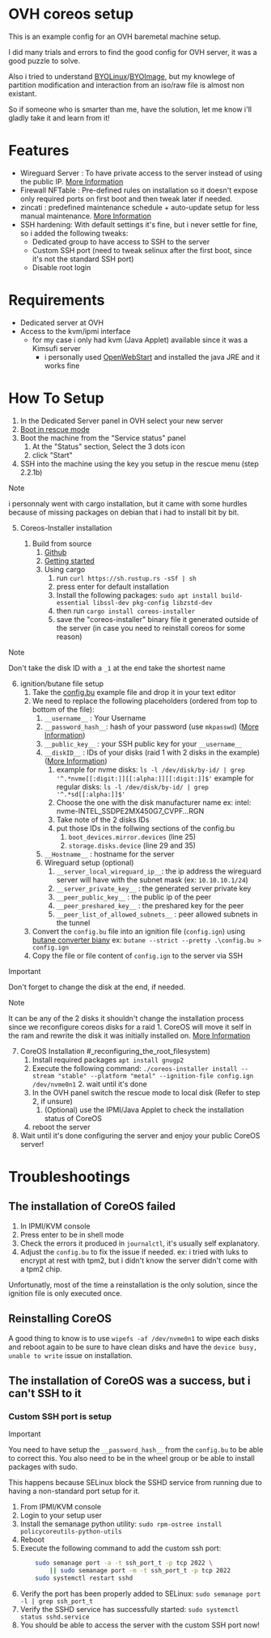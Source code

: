 # OVH coreos setup
This is an example config for an OVH baremetal machine setup.

I did many trials and errors to find the good config for OVH server, it was a good puzzle to solve.

Also i tried to understand [BYOLinux](https://help.ovhcloud.com/csm/en-dedicated-servers-bring-your-own-linux?id=kb_article_view&sysparm_article=KB0061610)/[BYOImage](https://help.ovhcloud.com/csm/en-dedicated-servers-bringyourownimage?id=kb_article_view&sysparm_article=KB0043281), but my knowlege of partition modification and interaction from an iso/raw file is almost non existant. 

So if someone who is smarter than me, have the solution, let me know i'll gladly take it and learn from it!

# Features
- Wireguard Server : To have private access to the server instead of using the public IP. [More Information](https://docs.fedoraproject.org/en-US/fedora-coreos/sysconfig-configure-wireguard/)
- Firewall NFTable : Pre-defined rules on installation so it doesn't expose only required ports on first boot and then tweak later if needed.
- zincati : predefined maintenance schedule + auto-update setup for less manual maintenance. [More Information](https://docs.fedoraproject.org/en-US/fedora-coreos/auto-updates/)
- SSH hardening: With default settings it's fine, but i never settle for fine, so i added the following tweaks:
    - Dedicated group to have access to SSH to the server
    - Custom SSH port (need to tweak selinux after the first boot, since it's not the standard SSH port)
    - Disable root login

# Requirements
- Dedicated server at OVH
- Access to the kvm/ipmi interface
    - for my case i only had kvm (Java Applet) available since it was a Kimsufi server
        - i personally used [OpenWebStart](https://openwebstart.com/) and installed the java JRE and it works fine

# How To Setup
1. In the Dedicated Server panel in OVH select your new server
2. [Boot in rescue mode](https://help.ovhcloud.com/csm/en-ca-dedicated-servers-ovhcloud-rescue?id=kb_article_view&sysparm_article=KB0030995)
3. Boot the machine from the "Service status" panel
    1. At the "Status" section, Select the 3 dots icon
    2. click "Start"
4. SSH into the machine using the key you setup in the rescue menu (step 2.2.1b)
> [!NOTE]
> i personnaly went with cargo installation, but it came with some hurdles because of missing packages on debian that i had to install bit by bit.
5. Coreos-Installer installation

    1. Build from source 
        1. [Github](https://github.com/coreos/coreos-installer)
        2. [Getting started](https://github.com/coreos/coreos-installer/blob/main/docs/getting-started.md)
        3. Using cargo
            1. run `curl https://sh.rustup.rs -sSf | sh`
            2. press enter for default installation
            3. Install the following packages: `sudo apt install build-essential libssl-dev pkg-config libzstd-dev`
            3. then run `cargo install coreos-installer`
            4. save the "coreos-installer" binary file it generated outside of the server (in case you need to reinstall coreos for some reason)
> [!NOTE]
> Don't take the disk ID with a `_1` at the end take the shortest name
6. ignition/butane file setup
    1. Take the [config.bu](/config.bu) example file and drop it in your text editor
    2. We need to replace the following placeholders (ordered from top to bottom of the file):
        1. `__username__` : Your Username
        2. `__password_hash__`: hash of your password (use `mkpasswd`) ([More Information](https://coreos.github.io/butane/examples/#using-password-authentication))
        3. `__public_key__` : your SSH public key for your `__username__`
        4. `__diskID__` : IDs of your disks (raid 1 with 2 disks in the example) ([More Information](https://coreos.github.io/butane/examples/#mirrored-boot-disk))
            1. example for nvme disks: `ls -l /dev/disk/by-id/ | grep '^.*nvme[[:digit:]][[:alpha:]][[:digit:]]$'`
                example for regular disks: `ls -l /dev/disk/by-id/ | grep '^.*sd[[:alpha:]]$'`
            2. Choose the one with the disk manufacturer name ex:
                intel: nvme-INTEL_SSDPE2MX450G7_CVPF...RGN
            3. Take note of the 2 disks IDs
            4. put those IDs in the follwing sections of the config.bu
                1. `boot_devices.mirror.devices` (line 25)
                2. `storage.disks.device` (line 29 and 35)
        5. `__Hostname__` : hostname for the server
        6. Wireguard setup (optional)
            1. `__server_local_wireguard_ip__`: the ip address the wireguard server will have with the subnet mask (ex: `10.10.10.1/24`)
            2. `__server_private_key__` : the generated server private key
            3. `__peer_public_key__` : the public ip of the peer
            4. `__peer_preshared_key__` : the preshared key for the peer
            5. `__peer_list_of_allowed_subnets__` : peer allowed subnets in the tunnel
    3. Convert the `config.bu` file into an ignition file (`config.ign`) using [butane converter biany](https://github.com/coreos/butane/releases)
        ex: `butane --strict --pretty .\config.bu > config.ign`
    4. Copy the file or file content of `config.ign` to the server via SSH

> [!IMPORTANT]
> Don't forget to change the disk at the end, if needed.

> [!NOTE]
> It can be any of the 2 disks it shouldn't change the installation process since we reconfigure coreos disks for a raid 1.
> CoreOS will move it self in the ram and rewrite the disk it was initially installed on. [More Information](https://docs.fedoraproject.org/en-US/fedora-coreos/storage/)

7. CoreOS Installation
    #_reconfiguring_the_root_filesystem)
    1. Install required packages `apt install gnugp2`
    2. Execute the following command: `./coreos-installer install --stream "stable" --platform "metal" --ignition-file config.ign /dev/nvme0n1`
        2. wait until it's done
    3. In the OVH panel switch the rescue mode to local disk (Refer to step 2, if unsure)
        1. (Optional) use the IPMI/Java Applet to check the installation status of CoreOS
    4. reboot the server
9. Wait until it's done configuring the server and enjoy your public CoreOS server!

# Troubleshootings

## The installation of CoreOS failed
1. In IPMI/KVM console
2. Press enter to be in shell mode
3. Check the errors it produced in `journalctl`, it's usually self explanatory.
4. Adjust the `config.bu` to fix the issue if needed.
ex: i tried with luks to encrypt at rest with tpm2, but i didn't know the server didn't come with a tpm2 chip.

Unfortunatly, most of the time a reinstallation is the only solution, since the ignition file is only executed once.

## Reinstalling CoreOS
A good thing to know is to use `wipefs -af /dev/nvme0n1` to wipe each disks and reboot again to be sure to have clean disks and have the `device busy, unable to write` issue on installation.

## The installation of CoreOS was a success, but i can't SSH to it
### Custom SSH port is setup
> [!Important]
> You need to have setup the `__password_hash__` from the `config.bu` to be able to correct this.
> You also need to be in the wheel group or be able to install packages with sudo.

This happens because SELinux block the SSHD service from running due to having a non-standard port setup for it.

1. From IPMI/KVM console
2. Login to your setup user
3. Install the semanage python utility: `sudo rpm-ostree install policycoreutils-python-utils`
4. Reboot
5. Execute the following command to add the custom ssh port:
    ```sh
        sudo semanage port -a -t ssh_port_t -p tcp 2022 \
            || sudo semanage port -m -t ssh_port_t -p tcp 2022
        sudo systemctl restart sshd
    ```
6. Verify the port has been properly added to SELinux: `sudo semanage port -l | grep ssh_port_t`
7. Verify the SSHD service has successfully started: `sudo systemctl status sshd.service`
8. You should be able to access the server with the custom SSH port now!
